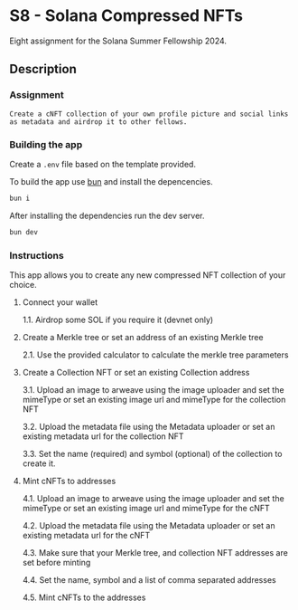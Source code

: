 # S8 - Solana Compressed NFTs

Eight assignment for the Solana Summer Fellowship 2024.

## Description

### Assignment

```
Create a cNFT collection of your own profile picture and social links as metadata and airdrop it to other fellows.
```

### Building the app

Create a `.env` file based on the template provided.

To build the app use [bun](https://bun.sh/) and install the depencencies.

```bash
bun i
```

After installing the dependencies run the dev server.

```bash
bun dev
```

### Instructions

This app allows you to create any new compressed NFT collection of your choice.

1. Connect your wallet

   1.1. Airdrop some SOL if you require it (devnet only)

2. Create a Merkle tree or set an address of an existing Merkle tree

   2.1. Use the provided calculator to calculate the merkle tree parameters

3. Create a Collection NFT or set an existing Collection address

   3.1. Upload an image to arweave using the image uploader and set the mimeType or set an existing image url and mimeType for the collection NFT

   3.2. Upload the metadata file using the Metadata uploader or set an existing metadata url for the collection NFT

   3.3. Set the name (required) and symbol (optional) of the collection to create it.

4. Mint cNFTs to addresses

   4.1. Upload an image to arweave using the image uploader and set the mimeType or set an existing image url and mimeType for the cNFT

   4.2. Upload the metadata file using the Metadata uploader or set an existing metadata url for the cNFT

   4.3. Make sure that your Merkle tree, and collection NFT addresses are set before minting

   4.4. Set the name, symbol and a list of comma separated addresses

   4.5. Mint cNFTs to the addresses
